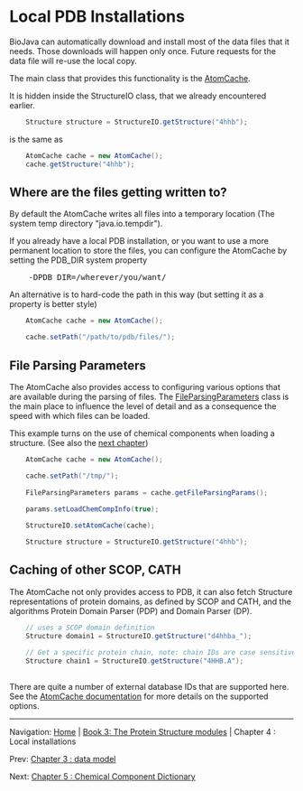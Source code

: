 Local PDB Installations
=======================

BioJava can automatically download and install most of the data files that it needs. Those downloads 
will happen only once. Future requests for the data file will re-use the local copy.

The main class that provides this functionality is the [AtomCache](http://www.biojava.org/docs/api/org/biojava/nbio/structure/align/util/AtomCache.html).

It is hidden inside the StructureIO class, that we already encountered earlier.

```java
	Structure structure = StructureIO.getStructure("4hhb");			
```

is the same as

```java
	AtomCache cache = new AtomCache();
	cache.getStructure("4hhb");
```


## Where are the files getting written to?

By default the AtomCache writes all files into a temporary location (The system temp directory "java.io.tempdir"). 

If you already have a local PDB installation, or you want to use a more permanent location to store the files,
you can configure the AtomCache by setting the PDB_DIR system property

<pre>
    -DPDB_DIR=/wherever/you/want/
</pre>

An alternative is to hard-code the path in this way (but setting it as a property is better style)

```java
	AtomCache cache = new AtomCache();

	cache.setPath("/path/to/pdb/files/");
```

## File Parsing Parameters

The AtomCache also provides access to configuring various options that are available during the 
parsing of files. The [FileParsingParameters](http://www.biojava.org/docs/api/org/biojava/nbio/structure/io/FileParsingParameters.html)
class is the main place to influence the level of detail and as a consequence the speed with which files can be loaded.

This example turns on the use of chemical components when loading a structure. (See also the [next chapter](chemcomp.md))

```java
	AtomCache cache = new AtomCache();

	cache.setPath("/tmp/");
			
	FileParsingParameters params = cache.getFileParsingParams();
	
	params.setLoadChemCompInfo(true);

	StructureIO.setAtomCache(cache);

	Structure structure = StructureIO.getStructure("4hhb");			

```

## Caching of other SCOP, CATH

The AtomCache not only provides access to PDB, it can also fetch Structure representations of protein domains, as defined by SCOP and CATH, and the algorithms Protein Domain Parser (PDP) and Domain Parser (DP).

```java
	// uses a SCOP domain definition
	Structure domain1 = StructureIO.getStructure("d4hhba_");
	
	// Get a specific protein chain, note: chain IDs are case sensitive, PDB IDs are not.
	Structure chain1 = StructureIO.getStructure("4HHB.A");
	
```

There are quite a number of external database IDs that are supported here. See the 
<a href="http://www.biojava.org/docs/api/org/biojava/nbio/structure/align/util/AtomCache.html#getStructure(java.lang.String)">AtomCache documentation</a> for more details on the supported options.






<!--automatically generated footer-->

---

Navigation:
[Home](../README.md)
| [Book 3: The Protein Structure modules](README.md)
| Chapter 4 : Local installations

Prev: [Chapter 3 : data model](structure-data-model.md)

Next: [Chapter 5 : Chemical Component Dictionary](chemcomp.md)
